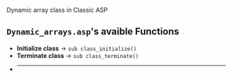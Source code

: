 Dynamic array class in Classic ASP

## `Dynamic_arrays.asp`'s avaible Functions

- **Initialize class** -> `sub class_initialize()`
- **Terminate class** -> `sub class_terminate()`
- ****

